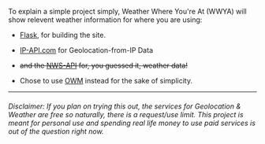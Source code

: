 To explain a simple project simply, Weather Where You're At (WWYA) will show relevent weather information for where you are using:

- [Flask](https://palletsprojects.com/p/flask/), for building the site.

- [IP-API.com](ip-api.com) for Geolocation-from-IP Data

- <del>and the [NWS-API](https://www.weather.gov/documentation/services-web-api) for, you guessed it, weather data!</del>
- Chose to use [OWM](https://openweathermap.org/) instead for the sake of simplicity.

---

###### Disclaimer: If you plan on trying this out, the services for Geolocation & Weather are free so naturally, there is a request/use limit. This project is meant for personal use and spending real life money to use paid services is out of the question right now.
